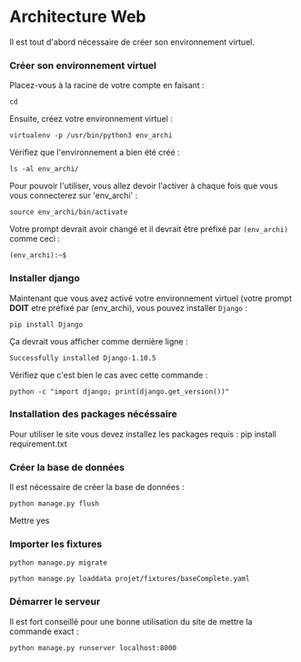 # Architecture Web

Il est tout d'abord nécessaire de créer son environnement virtuel.

### Créer son environnement virtuel

Placez-vous à la racine de votre compte en faisant :

    cd

Ensuite, créez votre environnement virtuel :

    virtualenv -p /usr/bin/python3 env_archi

Vérifiez que l'environnement a bien été créé :

    ls -al env_archi/

Pour pouvoir l'utiliser, vous allez devoir l'activer à chaque fois que vous vous connecterez sur 'env_archi' :

    source env_archi/bin/activate

Votre prompt devrait avoir changé et il devrait être préfixé par `(env_archi)` comme ceci :

    (env_archi):~$

### Installer django

Maintenant que vous avez activé votre environnement virtuel (votre prompt **DOIT** etre préfixé par (env_archi), vous pouvez installer `Django` :

    pip install Django

Ça devrait vous afficher comme dernière ligne :

    Successfully installed Django-1.10.5

Vérifiez que c'est bien le cas avec cette commande :

    python -c "import django; print(django.get_version())"
    
### Installation des packages nécéssaire

Pour utiliser le site vous devez installez les packages requis :
    pip install requirement.txt

### Créer la base de données

Il est nécessaire de créer la base de données :

    python manage.py flush
    
Mettre yes

### Importer les fixtures

    python manage.py migrate

    python manage.py loaddata projet/fixtures/baseComplete.yaml 
    

### Démarrer le serveur

Il est fort conseillé pour une bonne utilisation du site de mettre la commande exact :

    python manage.py runserver localhost:8000

